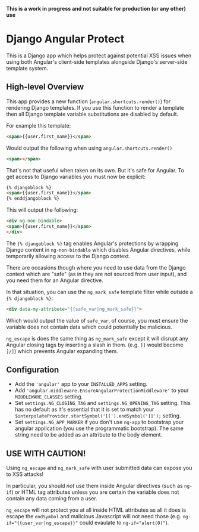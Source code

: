 
**This is a work in progress and not suitable for production (or any other) use**

# Django Angular Protect

This is a Django app which helps protect against potential XSS issues when using
both Angular's client-side templates alongside Django's server-side template system.

## High-level Overview

This app provides a new function (`angular.shortcuts.render()`) for rendering Django
templates. If you use this function to render a template then all Django template variable
substitutions are disabled by default.

For example this template:

```html
<span>{{user.first_name}}</span>
```

Would output the following when using `angular.shortcuts.render()`

```html
<span></span>
```

That's not that useful when taken on its own. But it's safe for Angular. To get access to Django
variables you must now be explicit:

```html
{% djangoblock %}
<span>{{user.first_name}}</span>
{% enddjangoblock %}

```

This will output the following:

```html
<div ng-non-bindable>
<span>{{user.first_name}}</span>
</div>
```

The `{% djangoblock %}` tag enables Angular's protections by wrapping Django content
in `ng-non-bindable` which disables Angular directives, while temporarily allowing
access to the Django context.

There are occasions though where you need to use data from the Django context which are "safe"
(as in they are not sourced from user input), and you need them for an Angular directive.

In that situation, you can use the `ng_mark_safe` template filter while outside a
`{% djangoblock %}`:

```html
<div data-my-attribute="{{safe_var|ng_mark_safe}}">
```

Which would output the value of `safe_var`, of course, you must ensure the variable
does not contain data which could potentially be malicious.

`ng_escape` is does the same thing as `ng_mark_safe` except it will disrupt any Angular
closing tags by inserting a slash in them. (e.g. `]]` would become `]/]`) which prevents
Angular expanding them.

## Configuration

 - Add the `'angular'` app to your `INSTALLED_APPS` setting.
 - Add `'angular.middleware.EnsureAngularProtectionMiddleware'` to your `MIDDLEWARE_CLASSES`
   setting.
 - Set `settings.NG_CLOSING_TAG` and `settings.NG_OPENING_TAG` setting. This has no default as it's essential that it is
   set to match your `$interpolateProvider.startSymbol('[[').endSymbol(']]');` setting.
 - Set `settings.NG_APP_MARKER` if you don't use `ng-app` to bootstrap your angular application (you use the programmatic bootstrap). The same string need to be added as an attribute to the body element.

## USE WITH CAUTION!

Using `ng_escape` and `ng_mark_safe` with user submitted data can expose you to XSS attacks!

In particular, you should *not* use them inside Angular directives (such as `ng-if`) or HTML tag
attributes unless you are certain the variable does not contain any data coming from a user.

`ng_escape` will not protect you at all inside HTML attributes as all it does is escape the `endSymbol`
and malicious Javascript will not need those (e.g. `ng-if="{{user_var|ng_escape}}"` could evaulate to `ng-if="alert(0)"`).

